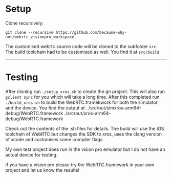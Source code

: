 # Setup
Clone recursively:

    git clone --recursive https://github.com/because-why-not/webrtc_visionpro_workspace

The customised webrtc source code will be cloned to the subfolder `src`. The build toolchain had to be customised as well. You find it at `src/build`

****

# Testing
After cloning run `./setup_xros.sh` to create the gn project. This will also run `gclient sync` for you which will take a long time. 
After this completed run `./build_xros.sh` to build the WebRTC.framekwork for both the simulator and the device.
You find the output at:
    ./src/out/simxros-arm64-debug/WebRTC.framework
    ./src/out/xros-arm64-debug/WebRTC.framework

Check out the contents of the .sh files for details. 
The build will use the iOS toolchain of WebRTC but changes the SDK to xros, uses the clang version of xcode and customises some compiler flags. 

My own test project does run in the vision pro emulator but I do not have an actual device for testing. 

If you have a vision pro please try the WebRTC.framework in your own project and let us know the results!
